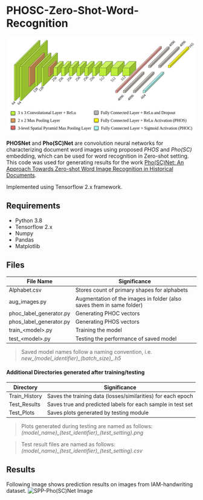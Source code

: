 # PHOSC-Zero-Shot-Word-Recognition

![SPP-Pho(SC)Net Image](Images/Pho(SC)net_Architecture.png)

**PHOSNet** and **Pho(SC)Net** are convolution neural networks for characterizing document word images using proposed *PHOS* and *Pho(SC)* embedding, which can be used for word recognition in Zero-shot setting. This code was used for generating results for the work [Pho(SC)Net: An Approach Towards Zero-shot Word Image Recognition in Historical Documents](https://arxiv.org/abs/2105.15093).

Implemented using Tensorflow 2.x framework.

## Requirements
- Python 3.8
- Tensorflow 2.x 
- Numpy
- Pandas
- Matplotlib

## Files 
| File Name | Significance |
| ------ | ------ |
| Alphabet.csv | Stores count of primary shapes for alphabets |
| aug_images.py | Augmentation of the images in folder (also saves them in same folder)|
| phoc_label_generator.py | Generating PHOC vectors |
| phos_label_generator.py | Generating PHOS vectors |
| train_\<model\>.py | Training the model |
| test_\<model\>.py | Testing the performance of saved model |
> Saved model names follow a naming convention, i.e. *new_(model_identifier)_(batch_size)\_.h5*

#### Additional Directories generated after training/testing
| Directory | Significance |
| ------ | ------ |
| Train_History | Saves the training data (losses/similarities) for each epoch |
| Test_Results | Saves true and predicted labels for each sample in test set|
| Test_Plots | Saves plots generated by testing module|

>Plots generated during testing are named as follows: *(model_name)_(test_identifier)\_(test_setting).png*

>Test result files are named as follows: *(model_name)_(test_identifier)\_(test_setting).csv*

## Results
Following image shows prediction results on images from IAM-handwriting dataset.
![SPP-Pho(SC)Net Image](Images/PredictionExamples.png)
